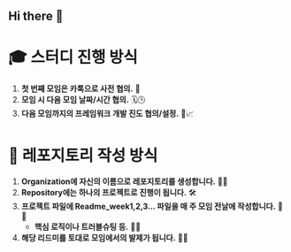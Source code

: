 ## Hi there 👋

# 🎓 스터디 진행 방식

1. **첫 번째 모임은 카톡으로 사전 협의.** 📱
2. **모임 시 다음 모임 날짜/시간 협의.** 🗓️🕒
3. **다음 모임까지의 프레임워크 개발 진도 협의/설정.** 🔧📈

# 📂 레포지토리 작성 방식

1. **Organization에 자신의 이름으로 레포지토리를 생성합니다.** 👤📁
2. **Repository에는 하나의 프로젝트로 진행이 됩니다.** 🛠️
3. **프로젝트 파일에 Readme_week1,2,3... 파일을 매 주 모임 전날에 작성합니다.** 📝📅
   - **핵심 로직이나 트러블슈팅 등.** 🔑🐛
4. **해당 리드미를 토대로 모임에서의 발제가 됩니다.** 📢👥


